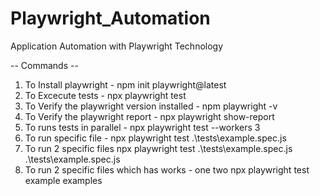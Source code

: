 # Playwright_Automation
Application Automation with Playwright Technology

-- Commands --

1. To Install playwright - npm init playwright@latest
2. To Excecute tests - npx playwright test
3. To Verify the playwright version installed - npm playwright -v
4. To Verify the playwright report - npx playwright show-report
5. To runs tests in parallel - npx playwright test --workers 3
6. To run specific file - npx playwright test .\tests\example.spec.js
7. To run 2 specific files npx playwright test .\tests\example.spec.js .\tests\example.spec.js
8. To run 2 specific files which has works - one two npx playwright test example examples

